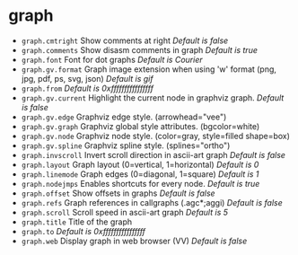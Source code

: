 <!-- TITLE: graph -->

# graph

- `graph.cmtright` Show comments at right _Default is false_
- `graph.comments` Show disasm comments in graph _Default is true_
- `graph.font` Font for dot graphs _Default is Courier_
- `graph.gv.format` Graph image extension when using 'w' format (png, jpg, pdf, ps, svg, json) _Default is gif_
- `graph.from` _Default is 0xffffffffffffffff_
- `graph.gv.current` Highlight the current node in graphviz graph. _Default is false_
- `graph.gv.edge` Graphviz edge style. (arrowhead="vee")
- `graph.gv.graph` Graphviz global style attributes. (bgcolor=white)
- `graph.gv.node` Graphviz node style. (color=gray, style=filled shape=box)
- `graph.gv.spline` Graphviz spline style. (splines="ortho")
- `graph.invscroll` Invert scroll direction in ascii-art graph _Default is false_
- `graph.layout` Graph layout (0=vertical, 1=horizontal) _Default is 0_
- `graph.linemode` Graph edges (0=diagonal, 1=square) _Default is 1_
- `graph.nodejmps` Enables shortcuts for every node. _Default is true_
- `graph.offset` Show offsets in graphs _Default is false_
- `graph.refs` Graph references in callgraphs (.agc*;aggi) _Default is false_
- `graph.scroll` Scroll speed in ascii-art graph _Default is 5_
- `graph.title` Title of the graph
- `graph.to` _Default is 0xffffffffffffffff_
- `graph.web` Display graph in web browser (VV) _Default is false_

<p hidden>graph.cmtright graph.comments graph.font graph.format graph.from graph.gv.current graph.gv.edge graph.gv.graph graph.gv.node graph.gv.spline graph.invscroll graph.layout graph.linemode graph.nodejmps graph.offset graph.refs graph.scroll graph.title graph.to graph.web</p>